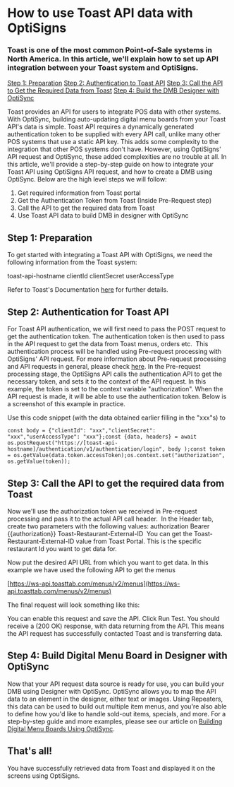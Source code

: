 # How to use Toast API data with OptiSigns

### Toast is one of the most common Point-of-Sale systems in North America. In this article, we'll explain how to set up API integration between your Toast system and OptiSigns.


[Step 1: Preparation](#Step1)
[Step 2: Authentication to Toast API](#Step2)
[Step 3: Call the API to Get the Required Data from Toast](#Step3)
[Step 4: Build the DMB Designer with OptiSync](#Step4)

Toast provides an API for users to integrate POS data with other systems. With OptiSync, building auto-updating digital menu boards from your Toast API's data is simple.
Toast API requires a dynamically generated authentication token to be supplied with every API call, unlike many other POS systems that use a static API key. This adds some complexity to the integration that other POS systems don't have. However, using OptiSigns' API request and OptiSync, these added complexities are no trouble at all.
In this article, we'll provide a step-by-step guide on how to integrate your Toast API using OptiSigns API request, and how to create a DMB using OptiSync. Below are the high level steps we will follow:
1. Get required information from Toast portal
2. Get the Authentication Token from Toast (Inside Pre-Request step)
3. Call the API to get the required data from Toast
4. Use Toast API data to build DMB in designer with OptiSync



## Step 1: Preparation

To get started with integrating a Toast API with OptiSigns, we need the following information from the Toast system:

toast-api-hostname
clientId
clientSecret
userAccessType

Refer to Toast's Documentation [here](https://doc.toasttab.com/doc/devguide/portalHowToBuildAToastIntegration.html) for further details.



## Step 2: Authentication for Toast API

For Toast API authentication, we will first need to pass the POST request to get the authentication token. The authentication token is then used to pass in the API request to get the data from Toast menus, orders etc. 
This authentication process will be handled using Pre-request processing with OptiSigns' API request. For more information about Pre-request processing and API requests in general, please check [here](https://support.optisigns.com/hc/en-us/articles/22875592994195).
In the Pre-request processing stage, the OptiSigns API calls the authentication API to get the necessary token, and sets it to the context of the API request.
In this example, the token is set to the context variable "authorization". When the API request is made, it will be able to use the authentication token. Below is a screenshot of this example in practice.

Use this code snippet (with the data obtained earlier filling in the "xxx"s) to

```
const body = {"clientId": "xxx","clientSecret": "xxx","userAccessType": "xxx"};const {data, headers} = await os.postRequest("https://[toast-api-hostname]/authentication/v1/authentication/login", body );const token = os.getValue(data.token.accessToken);os.context.set("authorization", os.getValue(token));
```




## Step 3: Call the API to get the required data from Toast

Now we'll use the authorization token we received in Pre-request processing and pass it to the actual API call header. 
In the Header tab, create two parameters with the following values:
authorization Bearer {{authorization}}
Toast-Restaurant-External-ID 
You can get the Toast-Restaurant-External-ID value from Toast Portal. This is the specific restaurant Id you want to get data for.

Now put the desired API URL from which you want to get data. In this example we have used the following API to get the menus



[https://ws-api.toasttab.com/menus/v2/menus](https://ws-api.toasttab.com/menus/v2/menus)



The final request will look something like this:

You can enable this request and save the API. Click Run Test.
You should receive a (200 OK) response, with data returning from the API. This means the API request has successfully contacted Toast and is transferring data.




## Step 4: Build Digital Menu Board in Designer with OptiSync 

Now that your API request data source is ready for use, you can build your DMB using Designer with OptiSync. OptiSync allows you to map the API data to an element in the designer, either text or images. Using Repeaters, this data can be used to build out multiple item menus, and you're also able to define how you'd like to handle sold-out items, specials, and more.
For a step-by-step guide and more examples, please see our article on [Building Digital Menu Boards Using OptiSync](https://support.optisigns.com/hc/en-us/articles/31860170199955-Integrating-Point-of-Sale-POS-Systems-to-Build-Digital-Menu-Boards-with-OptiSync).
 

## That's all!

You have successfully retrieved data from Toast and displayed it on the screens using OptiSigns.